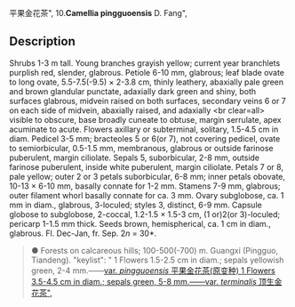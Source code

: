 平果金花茶",
10.**Camellia pingguoensis** D. Fang",

## Description
Shrubs 1-3 m tall. Young branches grayish yellow; current year branchlets purplish red, slender, glabrous. Petiole 6-10 mm, glabrous; leaf blade ovate to long ovate, 5.5-7.5(-9.5) × 2-3.8 cm, thinly leathery, abaxially pale green and brown glandular punctate, adaxially dark green and shiny, both surfaces glabrous, midvein raised on both surfaces, secondary veins 6 or 7 on each side of midvein, abaxially raised, and adaxially &lt;br clear=all&gt; visible to obscure, base broadly cuneate to obtuse, margin serrulate, apex acuminate to acute. Flowers axillary or subterminal, solitary, 1.5-4.5 cm in diam. Pedicel 3-5 mm; bracteoles 5 or 6(or 7), not covering pedicel, ovate to semiorbicular, 0.5-1.5 mm, membranous, glabrous or outside farinose puberulent, margin ciliolate. Sepals 5, suborbicular, 2-8 mm, outside farinose puberulent, inside white puberulent, margin ciliolate. Petals 7 or 8, pale yellow; outer 2 or 3 petals suborbicular, 6-8 mm; inner petals obovate, 10-13 × 6-10 mm, basally connate for 1-2 mm. Stamens 7-9 mm, glabrous; outer filament whorl basally connate for ca. 3 mm. Ovary subglobose, ca. 1 mm in diam., glabrous, 3-loculed; styles 3, distinct, 6-9 mm. Capsule globose to subglobose, 2-coccal, 1.2-1.5 × 1.5-3 cm, (1 or)2(or 3)-loculed; pericarp 1-1.5 mm thick. Seeds brown, hemispherical, ca. 1 cm in diam., glabrous. Fl. Dec-Jan, fr. Sep. 2*n* = 30*.

> ●  Forests on calcareous hills; 100-500(-700) m. Guangxi (Pingguo, Tiandeng).
  "keylist": "
1 Flowers 1.5-2.5 cm in diam.; sepals yellowish green, 2-4 mm.——<a href='/info/Camellia pingguoensis var. pingguoensis?t=foc'>var. *pingguoensis* 平果金花茶(原变种)
1 Flowers 3.5-4.5 cm in diam.; sepals green, 5-8 mm.——<a href='/info/Camellia pingguoensis var. terminalis?t=foc'>var. *terminalis* 顶生金花茶",
